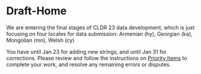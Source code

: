 # Draft-Home

We are entering the final stages of CLDR 23 data development, which is just
focusing on four locales for data submission: Armenian (hy), Georgian (ka),
Mongolian (mn), Welsh (cy)

You have until Jan 23 for adding new strings, and until Jan 31 for corrections.
Please review and follow the instructions on [Priority
Items](translation/getting-started/vetting-view/index.md) to complete your work,
and resolve any remaining errors or disputes.
